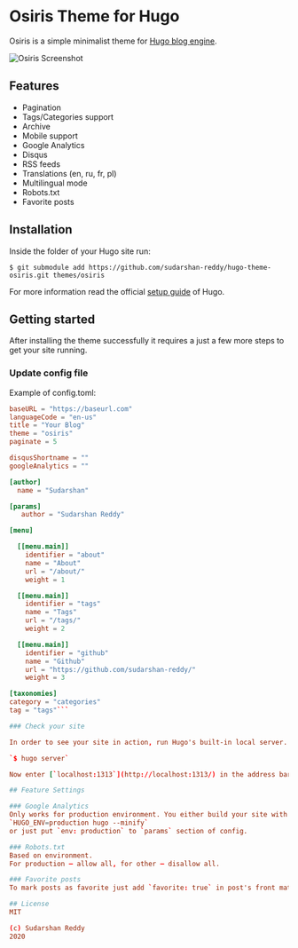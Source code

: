 # Osiris Theme for Hugo

Osiris is a simple minimalist theme for [Hugo blog engine](https://gohugo.io/).

![Osiris Screenshot](https://raw.githubusercontent.com/sudarshan-reddy/hugo-theme-anubis/master/images/screenshot.png)

## Features

- Pagination
- Tags/Categories support
- Archive
- Mobile support
- Google Analytics
- Disqus
- RSS feeds
- Translations (en, ru, fr, pl)
- Multilingual mode 
- Robots.txt 
- Favorite posts

## Installation

Inside the folder of your Hugo site run:

    $ git submodule add https://github.com/sudarshan-reddy/hugo-theme-osiris.git themes/osiris

For more information read the official [setup guide](//gohugo.io/overview/installing/) of Hugo.

## Getting started
After installing the theme successfully it requires a just a few more steps to get your site running.

### Update config file

Example of config.toml:
```toml
baseURL = "https://baseurl.com"
languageCode = "en-us"
title = "Your Blog"
theme = "osiris"
paginate = 5

disqusShortname = ""
googleAnalytics = ""

[author]
  name = "Sudarshan"

[params]
   author = "Sudarshan Reddy"

[menu]

  [[menu.main]]
    identifier = "about"
    name = "About"
    url = "/about/"
    weight = 1

  [[menu.main]]
    identifier = "tags"
    name = "Tags"
    url = "/tags/"
    weight = 2

  [[menu.main]]
    identifier = "github"
    name = "Github"
    url = "https://github.com/sudarshan-reddy/"
    weight = 3

[taxonomies]
category = "categories"
tag = "tags"```

### Check your site

In order to see your site in action, run Hugo's built-in local server.

`$ hugo server`

Now enter [`localhost:1313`](http://localhost:1313/) in the address bar of your browser.

## Feature Settings

### Google Analytics
Only works for production environment. You either build your site with variable like
`HUGO_ENV=production hugo --minify`
or just put `env: production` to `params` section of config.

### Robots.txt
Based on environment.  
For production — allow all, for other — disallow all.

### Favorite posts
To mark posts as favorite just add `favorite: true` in post's front matter. It adds a "★" icon nearby post's title. 

## License
MIT

(c) Sudarshan Reddy
2020
